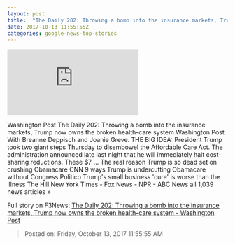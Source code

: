 ```yaml
---
layout: post
title:  "The Daily 202: Throwing a bomb into the insurance markets, Trump now owns the broken health-care system - Washington Post"
date: 2017-10-13 11:55:55Z
categories: google-news-top-stories
---
```


![The Daily 202: Throwing a bomb into the insurance markets, Trump now owns the broken health-care system - Washington Post](https://img.washingtonpost.com/pbox.php?url=https://palomaimages.washingtonpost.com/pr2/e7fad369ee8572632ccd250db21df0a6-4644-3096-70-8-Botsford171012Trump20864.jpg&w=1484&op=resize&opt=1&filter=antialias&t=20170517)

Washington Post The Daily 202: Throwing a bomb into the insurance markets, Trump now owns the broken health-care system Washington Post With Breanne Deppisch and Joanie Greve. THE BIG IDEA: President Trump took two giant steps Thursday to disembowel the Affordable Care Act. The administration announced late last night that he will immediately halt cost-sharing reductions. These $7 ... The real reason Trump is so dead set on crushing Obamacare CNN 9 ways Trump is undercutting Obamacare without Congress Politico Trump's small business 'cure' is worse than the illness The Hill New York Times - Fox News - NPR - ABC News all 1,039 news articles »


Full story on F3News: [The Daily 202: Throwing a bomb into the insurance markets, Trump now owns the broken health-care system - Washington Post](http://www.f3nws.com/n/gemeaD)

> Posted on: Friday, October 13, 2017 11:55:55 AM
